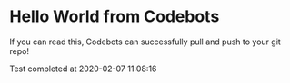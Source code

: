 # Hello World from Codebots

If you can read this, Codebots can successfully pull and push to your git repo!

Test completed at 2020-02-07 11:08:16